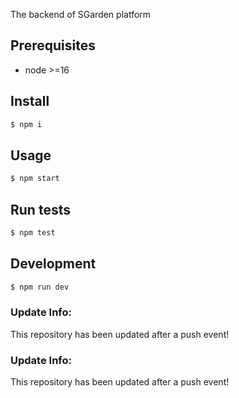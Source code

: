 The backend of SGarden platform

## Prerequisites

- node >=16

## Install

```sh
$ npm i
```

## Usage

```sh
$ npm start
```

## Run tests

```sh
$ npm test
```

## Development

```sh
$ npm run dev
```


### Update Info:

This repository has been updated after a push event!

### Update Info:

This repository has been updated after a push event!
